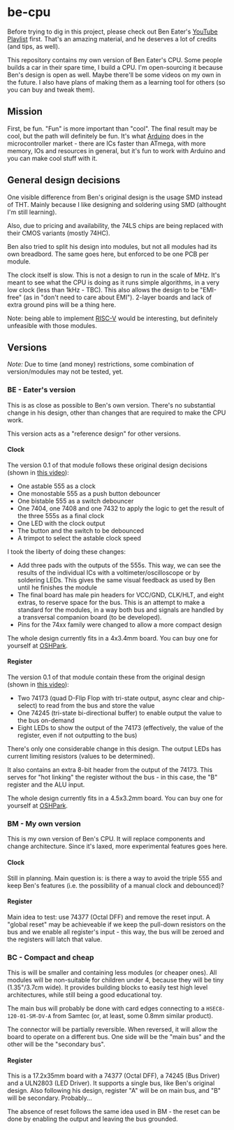 # be-cpu

Before trying to dig in this project, please check out Ben Eater's [YouTube Playlist](https://www.youtube.com/watch?v=HyznrdDSSGM&list=PLowKtXNTBypGqImE405J2565dvjafglHU) first. That's an amazing material, and he deserves a lot of credits (and tips, as well).

This repository contains my own version of Ben Eater's CPU. Some people builds a car in their spare time, I build a CPU. I'm open-sourcing it because Ben's design is open as well. Maybe there'll be some videos on my own in the future. I also have plans of making them as a learning tool for others (so you can buy and tweak them).

## Mission

First, be fun. "Fun" is more important than "cool". The final result may be cool, but the path will definitely be fun. It's what [Arduino](https://www.arduino.cc) does in the microcontroller market - there are ICs faster than ATmega, with more memory, IOs and resources in general, but it's fun to work with Arduino and you can make cool stuff with it. 

## General design decisions

One visible difference from Ben's original design is the usage SMD instead of THT. Mainly because I like designing and soldering using SMD (althought I'm still learning).

Also, due to pricing and availability, the 74LS chips are being replaced with their CMOS variants (mostly 74HC).

Ben also tried to split his design into modules, but not all modules had its own breadbord. The same goes here, but enforced to be one PCB per module.

The clock itself is slow. This is not a design to run in the scale of MHz. It's meant to see what the CPU is doing as it runs simple algorithms, in a very low clock (less than 1kHz - TBC). This also allows the design to be "EMI-free" (as in "don't need to care about EMI"). 2-layer boards and lack of extra ground pins will be a thing here.

Note: being able to implement [RISC-V](https://riscv.org) would be interesting, but definitely unfeasible with those modules.

## Versions

*Note:* Due to time (and money) restrictions, some combination of version/modules may not be tested, yet.

### BE - Eater's version

This is as close as possible to Ben's own version. There's no substantial change in his design, other than changes that are required to make the CPU work.

This version acts as a "reference design" for other versions.

#### Clock

The version 0.1 of that module follows these original design decisions (shown in [this video](https://www.youtube.com/watch?v=SmQ5K7UQPMM)):

* One astable 555 as a clock
* One monostable 555 as a push button debouncer
* One bistable 555 as a switch debouncer
* One 7404, one 7408 and one 7432 to apply the logic to get the result of the three 555s as a final clock
* One LED with the clock output
* The button and the switch to be debounced
* A trimpot to select the astable clock speed

I took the liberty of doing these changes:

* Add three pads with the outputs of the 555s. This way, we can see the results of the individual ICs with a voltimeter/oscilloscope or by soldering LEDs. This gives the same visual feedback as used by Ben until he finishes the module
* The final board has male pin headers for VCC/GND, CLK/HLT, and eight extras, to reserve space for the bus. This is an attempt to make a standard for the modules, in a way both bus and signals are handled by a transversal companion board (to be developed).
* Pins for the 74xx family were changed to allow a more compact design

The whole design currently fits in a 4x3.4mm board. You can buy one for yourself at [OSHPark](https://oshpark.com/shared_projects/r4cIYBAv).

#### Register

The version 0.1 of that module contain these from the original design (shown in [this video](https://www.youtube.com/watch?v=CiMaWbz_6E8)):

* Two 74173 (quad D-Flip Flop with tri-state output, async clear and chip-select) to read from the bus and store the value
* One 74245 (tri-state bi-directional buffer) to enable output the value to the bus on-demand
* Eight LEDs to show the output of the 74173 (effectively, the value of the register, even if not outputting to the bus)

There's only one considerable change in this design. The output LEDs has current limiting resistors (values to be determined). 

It also contains an extra 8-bit header from the output of the 74173. This serves for "hot linking" the register without the bus - in this case, the "B" register and the ALU input.

The whole design currently fits in a 4.5x3.2mm board. You can buy one for yourself at [OSHPark](https://oshpark.com/shared_projects/CUKuVAHy).

### BM - My own version

This is my own version of Ben's CPU. It will replace components and change architecture. Since it's laxed, more experimental features goes here.

#### Clock

Still in planning. Main question is: is there a way to avoid the triple 555 and keep Ben's features (i.e. the possibility of a manual clock and debounced)?

#### Register

Main idea to test: use 74377 (Octal DFF) and remove the reset input. A "global reset" may be achieveable if we keep the pull-down resistors on the bus and we enable all register's input - this way, the bus will be zeroed and the registers will latch that value.

### BC - Compact and cheap

This is will be smaller and containing less modules (or cheaper ones). All modules will be non-suitable for children under 4, because they will be tiny (1.35"/3.7cm wide). It provides building blocks to easily test high level architectures, while still being a good educational toy.

The main bus will probably be done with card edges connecting to a `HSEC8-120-01-SM-DV-A` from Samtec (or, at least, some 0.8mm similar product).

The connector will be partially reversible. When reversed, it will allow the board to operate on a different bus. One side will be the "main bus" and the other will be the "secondary bus".

#### Register

This is a 17.2x35mm board with a 74377 (Octal DFF), a 74245 (Bus Driver) and a ULN2803 (LED Driver). It supports a single bus, like Ben's original design. Also following his design, register "A" will be on main bus, and "B" will be secondary. Probably...

The absence of reset follows the same idea used in BM - the reset can be done by enabling the output and leaving the bus grounded.
